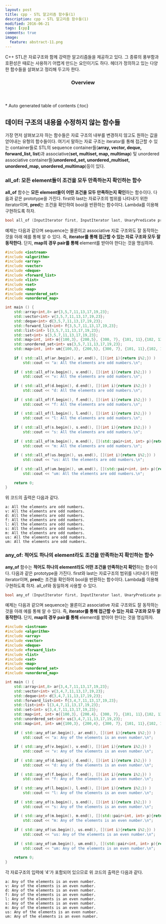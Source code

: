 ```yaml
---
layout: post
title: cpp - STL 알고리즘 함수들(1)
description: cpp - STL 알고리즘 함수들(1)
modified: 2016-06-21
tags: [cpp]
comments: true
image:
  feature: abstract-11.png
---
```

C++ STL은 자료구조와 함께 강력한 알고리즘들을 제공하고 있다. 그 종류의 풍부함과 호환성은 때로는 사용하기 어렵게 만드는 요인이기도 하다. **<algorithm>** 헤더가 정의하고 있는 다양한 함수들을 살펴보고 정리해 두고자 한다.  

<section id="table-of-contents" class="toc">
  <header>
    <h3>Overview</h3>
  </header>
<div id="drawer" markdown="1">
*  Auto generated table of contents
{:toc}
</div>
</section><!-- /#table-of-contents -->

## 데이터 구조의 내용을 수정하지 않는 함수들

가장 먼저 살펴보고자 하는 함수들은 자료 구조의 내부를 변경하지 않고도 원하는 값을 얻어내는 유형의 함수들이다. 여기서 말하는 자료 구조는 iterator를 통해 접근할 수 있는 container들로 STL의 sequence container들(**array, vector, deque, forward_list, list**)과  associative(**set, multiset, map, multimap**) 및 unordered associative container들(**unordered_set, unordered_multiset, unordered_map, unordered_multimap**)등이 있다.

### **all_of**: 모든 element들이 조건을 모두 만족하는지 확인하는 함수

**all_of** 함수는 **모든 element들이 어떤 조건을 모두 만족하는지 확인**하는 함수이다. 다음과 같은 prototype을 가진다. first와 last는 자료구조의 범위를 나타내기 위한 iterator이며, **pred**는 조건을 확인하여 bool을 반환하는 함수이다. Lambda를 이용해 구현하도록 하자. 

```cpp
bool all_of (InputIterator first, InputIterator last, UnaryPredicate pred);
```

예제는 다음과 같으며 sequence는 물론이고 associative 자료 구조와도 잘 동작하는 것을 아래 예를 통해 알 수 있다. 즉, **iterator를 통해 접근할 수 있는 자료 구조와 모두 잘 동작한다.** 단지, **map의 경우 pair를 통해** element를 받아야 한다는 것을 명심하자. 

```cpp
#include <iostream>
#include <algorithm>
#include <array>
#include <vector>
#include <deque>
#include <forward_list>
#include <list>
#include <set>
#include <map>
#include <unordered_set>
#include <unordered_map>

int main () {
    std::array<int,8> ar{3,5,7,11,13,17,19,23};
    std::vector<int> v{3,5,7,11,13,17,19,23};
    std::deque<int> d{3,5,7,11,13,17,19,23};
    std::forward_list<int> f{3,5,7,11,13,17,19,23};
    std::list<int> l{3,5,7,11,13,17,19,23};
    std::set<int> s{3,5,7,11,13,17,19,23};
    std::map<int, int> m{{100,3}, {200,5}, {300, 7}, {101, 11},{102, 13}};
    std::unordered_set<int> us{3,5,7,11,13,17,19,23};
    std::map<int, int> um{{100,3}, {200,5}, {300, 7}, {101, 11},{102, 13}};
    
    if ( std::all_of(ar.begin(), ar.end(), [](int i){return i%2;}) )
        std::cout << "a: All the elements are odd numbers.\n";
    
    if ( std::all_of(v.begin(), v.end(), [](int i){return i%2;}) )
        std::cout << "v: All the elements are odd numbers.\n";
    
    if ( std::all_of(d.begin(), d.end(), [](int i){return i%2;}) )
        std::cout << "d: All the elements are odd numbers.\n";
    
    if ( std::all_of(f.begin(), f.end(), [](int i){return i%2;}) )
        std::cout << "f: All the elements are odd numbers.\n";
    
    if ( std::all_of(l.begin(), l.end(), [](int i){return i%2;}) )
        std::cout << "l: All the elements are odd numbers.\n";
    
    if ( std::all_of(s.begin(), s.end(), [](int i){return i%2;}) )
        std::cout << "s: All the elements are odd numbers.\n";
    
    if ( std::all_of(m.begin(), m.end(), [](std::pair<int, int> p){return p.second%2;}) )
        std::cout << "m: All the elements are odd numbers.\n";
    
    if ( std::all_of(us.begin(), us.end(), [](int i){return i%2;}) )
        std::cout << "us: All the elements are odd numbers.\n";
    
    if ( std::all_of(um.begin(), um.end(), [](std::pair<int, int> p){return p.second%2;}) )
        std::cout << "um: All the elements are odd numbers.\n";
    
    return 0;
}
```

위 코드의 출력은 다음과 같다. 

```
a: All the elements are odd numbers.
v: All the elements are odd numbers.
d: All the elements are odd numbers.
f: All the elements are odd numbers.
l: All the elements are odd numbers.
s: All the elements are odd numbers.
m: All the elements are odd numbers.
us: All the elements are odd numbers.
um: All the elements are odd numbers.
```

### **any_of**: 적어도 하나의 element라도 조건을 만족하는지 확인하는 함수

**any_of** 함수는 **적어도 하나의 element라도 어떤 조건을 만족하는지 확인**하는 함수이다. 다음과 같은 prototype을 가진다. first와 last는 자료구조의 범위를 나타내기 위한 iterator이며, **pred**는 조건을 확인하여 bool을 반환하는 함수이다. Lambda를 이용해 구현하도록 하자. all_of와 동일하게 사용할 수 있다.

```cpp
bool any_of (InputIterator first, InputIterator last, UnaryPredicate pred);
```

예제는 다음과 같으며 sequence는 물론이고 associative 자료 구조와도 잘 동작하는 것을 아래 예를 통해 알 수 있다. 즉, **iterator를 통해 접근할 수 있는 자료 구조와 모두 잘 동작한다.** 단지, **map의 경우 pair를 통해** element를 받아야 한다는 것을 명심하자. 

```cpp
#include <iostream>
#include <algorithm>
#include <array>
#include <vector>
#include <deque>
#include <forward_list>
#include <list>
#include <set>
#include <map>
#include <unordered_set>
#include <unordered_map>

int main () {
    std::array<int,8> ar{3,4,7,11,13,17,19,23};
    std::vector<int> v{3,4,7,11,13,17,19,23};
    std::deque<int> d{3,4,7,11,13,17,19,23};
    std::forward_list<int> f{3,4,7,11,13,17,19,23};
    std::list<int> l{3,4,7,11,13,17,19,23};
    std::set<int> s{3,4,7,11,13,17,19,23};
    std::map<int, int> m{{100,3}, {200,4}, {300, 7}, {101, 11},{102, 13}};
    std::unordered_set<int> us{3,4,7,11,13,17,19,23};
    std::map<int, int> um{{100,3}, {200,4}, {300, 7}, {101, 11},{102, 13}};
    
    if ( std::any_of(ar.begin(), ar.end(), [](int i){return i%2;}) )
        std::cout << "a: Any of the elements is an even number.\n";
    
    if ( std::any_of(v.begin(), v.end(), [](int i){return i%2;}) )
        std::cout << "v: Any of the elements is an even number.\n";
    
    if ( std::any_of(d.begin(), d.end(), [](int i){return i%2;}) )
        std::cout << "d: Any of the elements is an even number.\n";
    
    if ( std::any_of(f.begin(), f.end(), [](int i){return i%2;}) )
        std::cout << "f: Any of the elements is an even number.\n";
    
    if ( std::any_of(l.begin(), l.end(), [](int i){return i%2;}) )
        std::cout << "l: Any of the elements is an even number.\n";
    
    if ( std::any_of(s.begin(), s.end(), [](int i){return i%2;}) )
        std::cout << "s: Any of the elements is an even number.\n";
    
    if ( std::any_of(m.begin(), m.end(), [](std::pair<int, int> p){return p.second%2;}) )
        std::cout << "m: Any of the elements is an even number.\n";
    
    if ( std::any_of(us.begin(), us.end(), [](int i){return i%2;}) )
        std::cout << "us: Any of the elements is an even number.\n";
    
    if ( std::any_of(um.begin(), um.end(), [](std::pair<int, int> p){return p.second%2;}) )
        std::cout << "um: Any of the elements is an even number.\n";
    
    return 0;
}
```

각 자료구조의 입력에 '4'가 포함되어 있으므로 위 코드의 출력은 다음과 같다.

```
a: Any of the elements is an even number.
v: Any of the elements is an even number.
d: Any of the elements is an even number.
f: Any of the elements is an even number.
l: Any of the elements is an even number.
s: Any of the elements is an even number.
m: Any of the elements is an even number.
us: Any of the elements is an even number.
um: Any of the elements is an even number.
```
